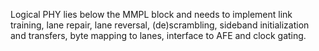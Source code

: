 Logical PHY lies below the MMPL block and needs to implement link training, lane repair, lane reversal, (de)scrambling, sideband initialization and transfers, byte mapping to lanes, interface to AFE and clock gating.
